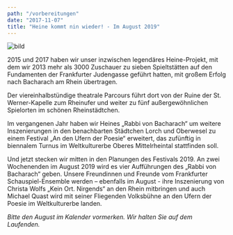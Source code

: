 ```yaml
---
path: "/vorbereitungen"
date: "2017-11-07"
title: "Heine kommt nin wieder! - Im August 2019"
---
```


![bild](/ufer-paddel.jpg)


2015 und 2017 haben wir unser inzwischen legendäres Heine-Projekt, mit dem wir 2013  mehr als 3000 Zuschauer zu sieben Spieltstätten auf den  Fundamenten der Frankfurter Judengasse geführt hatten, mit großem Erfolg nach Bacharach am Rhein übertragen. 

Der viereinhalbstündige theatrale Parcours führt dort von der Ruine der St. Werner-Kapelle zum Rheinufer und weiter zu fünf außergewöhnlichen Spielorten im schönen Rheinstädtchen. 

Im vergangenen Jahr haben wir Heines „Rabbi von Bacharach“ um weitere Inszenierungen in den benachbarten Städtchen Lorch und Oberwesel zu einem Festival  „An den Ufern der Poesie“ erweitert, das zufünftig in biennalem Turnus im Weltkulturerbe Oberes Mittelrheintal stattfinden soll.

Und jetzt stecken wir mitten in den Planungen des Festivals 2019. An zwei Wochenenden im August 2019 wird es vier Aufführungen des „Rabbi von Bacharach“ geben. Unsere Freundinnen und Freunde vom Frankfurter Schauspiel-Ensemble werden – ebenfalls im August - ihre Inszenierung von Christa Wolfs „Kein Ort. Nirgends“ an den Rhein mitbringen und auch Michael Quast wird  mit seiner Fliegenden Volksbühne an den Ufern der Poesie im Weltkulturerbe landen. 

*Bitte den August im Kalender vormerken. Wir halten Sie auf dem Laufenden.*   




